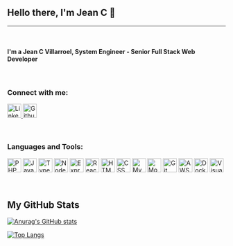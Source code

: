 ## Hello there, I'm Jean C 👋 ##
---

<br />

[emojis]: https://gist.github.com/rxaviers/7360908
#### I'm a Jean C Villarroel, System Engineer - Senior Full Stack Web Developer ####
<br />

### Connect with me: ###
[icon-urls]: https://devicon.dev/
<a href="https://www.linkedin.com/in/jean-carlos-villarroel-4a624a116/">
    <img height="32" width="32" src="https://cdn.jsdelivr.net/gh/devicons/devicon/icons/linkedin/linkedin-original.svg" title="Linkedin" />
</a>
<a href="https://www.linkedin.com/in/jean-carlos-villarroel-4a624a116/">
    <img height="32" width="32" src="https://cdn.jsdelivr.net/gh/devicons/devicon/icons/github/github-original.svg" title="Github"/>
</a>

<br />

### Languages and Tools: ###
[icon-urls]: https://devicon.dev/
<img height="32" width="32" src="https://cdn.jsdelivr.net/gh/devicons/devicon/icons/php/php-plain.svg" title="PHP" />
<img height="32" width="32" src="https://cdn.jsdelivr.net/gh/devicons/devicon/icons/javascript/javascript-original.svg" title="JavaScript" />
<img height="32" width="32" src="https://cdn.jsdelivr.net/gh/devicons/devicon/icons/typescript/typescript-original.svg" title="TypeScript" />
<img height="32" width="32" src="https://cdn.jsdelivr.net/gh/devicons/devicon/icons/nodejs/nodejs-original.svg" title="NodeJS" />
<img height="32" width="32" src="https://cdn.jsdelivr.net/gh/devicons/devicon/icons/express/express-original-wordmark.svg" title="Express" />
<img height="32" width="32" src="https://cdn.jsdelivr.net/gh/devicons/devicon/icons/react/react-original.svg" title="React" />
<img height="32" width="32" src="https://cdn.jsdelivr.net/gh/devicons/devicon/icons/html5/html5-original-wordmark.svg" title="HTML 5" />
<img height="32" width="32" src="https://cdn.jsdelivr.net/gh/devicons/devicon/icons/css3/css3-original-wordmark.svg" title="CSS 3" />
<img height="32" width="32" src="https://cdn.jsdelivr.net/gh/devicons/devicon/icons/mysql/mysql-original-wordmark.svg" title="MySQL" />
<img height="32" width="32" src="https://cdn.jsdelivr.net/gh/devicons/devicon/icons/mongodb/mongodb-original-wordmark.svg" title="MongoDB" />
<img height="32" width="32" src="https://cdn.jsdelivr.net/gh/devicons/devicon/icons/git/git-original-wordmark.svg" title="Git" />
<img height="32" width="32" src="https://cdn.jsdelivr.net/gh/devicons/devicon/icons/amazonwebservices/amazonwebservices-original-wordmark.svg" title="AWS" />
<img height="32" width="32" src="https://cdn.jsdelivr.net/gh/devicons/devicon/icons/docker/docker-original-wordmark.svg" title="Docker" />
<img height="32" width="32" src="https://cdn.jsdelivr.net/gh/devicons/devicon/icons/vscode/vscode-original-wordmark.svg" title="Visual Studio Code" />

<br />

## My GitHub Stats ##
[![Anurag's GitHub stats](https://github-readme-stats.vercel.app/api?username=jeancjvp)](https://github.com/jeancjvp/github-readme-stats)

[![Top Langs](https://github-readme-stats.vercel.app/api/top-langs/?username=jeancjvp)](https://github.com/jeancjvp/github-readme-stats)